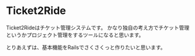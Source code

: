 Ticket2Ride
===========

Ticket2Rideはチケット管理システムです。
かなり独自の考え方でチケット管理というかプロジェクト管理をするツールになると思います。

とりあえずは、基本機能をRailsでさくさくっと作りたいと思います。

